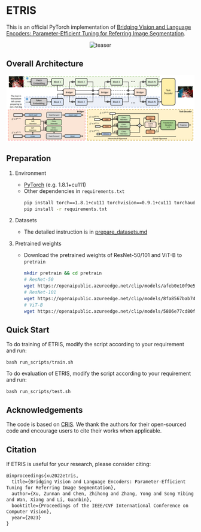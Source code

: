 # ETRIS

This is an official PyTorch implementation of [Bridging Vision and Language Encoders: Parameter-Efficient Tuning for Referring Image Segmentation]().


<div align="center" width="300px" height="400px">
<img src="img/demo.gif" alt="teaser" height="280px" />
</div>

## Overall Architecture

<img src="img/arch.png">

## Preparation

1. Environment
    - [PyTorch](www.pytorch.org) (e.g. 1.8.1+cu111)
    - Other dependencies in `requirements.txt`
       ```bash
       pip install torch==1.8.1+cu111 torchvision==0.9.1+cu111 torchaudio==0.8.1 -f https://download.pytorch.org/whl/torch_stable.html
       pip install -r requirements.txt
       ```
2. Datasets
    - The detailed instruction is in [prepare_datasets.md](tools/prepare_datasets.md)

3. Pretrained weights
    - Download the pretrained weights of ResNet-50/101 and ViT-B to `pretrain`
       ```bash
       mkdir pretrain && cd pretrain
       # ResNet-50
       wget https://openaipublic.azureedge.net/clip/models/afeb0e10f9e5a86da6080e35cf09123aca3b358a0c3e3b6c78a7b63bc04b6762/RN50.pt
       # ResNet-101
       wget https://openaipublic.azureedge.net/clip/models/8fa8567bab74a42d41c5915025a8e4538c3bdbe8804a470a72f30b0d94fab599/RN101.pt
       # ViT-B
       wget https://openaipublic.azureedge.net/clip/models/5806e77cd80f8b59890b7e101eabd078d9fb84e6937f9e85e4ecb61988df416f/ViT-B-16.pt
       ```

## Quick Start

To do training of ETRIS, modify the script according to your requirement and run:

```
bash run_scripts/train.sh
```

To do evaluation of ETRIS, modify the script according to your requirement and run:

```
bash run_scripts/test.sh
```

## Acknowledgements
The code is based on [CRIS](https://github.com/DerrickWang005/CRIS.pytorch). We thank the authors for their open-sourced code and encourage users to cite their works when applicable.

## Citation
If ETRIS is useful for your research, please consider citing:
```angular2html
@inproceedings{xu2022etris,
  title={Bridging Vision and Language Encoders: Parameter-Efficient Tuning for Referring Image Segmentation},
  author={Xu, Zunnan and Chen, Zhihong and Zhang, Yong and Song Yibing and Wan, Xiang and Li, Guanbin},
  booktitle={Proceedings of the IEEE/CVF International Conference on Computer Vision},
  year={2023}
}
```
